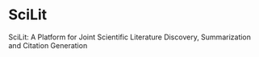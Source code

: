 # SciLit
SciLit: A Platform for Joint Scientific Literature Discovery, Summarization and Citation Generation
